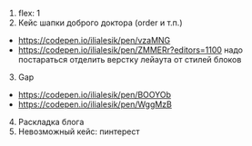 1. flex: 1
2. Кейс шапки доброго доктора (order и т.п.)
- https://codepen.io/ilialesik/pen/vzaMNG
- https://codepen.io/ilialesik/pen/ZMMERr?editors=1100
надо постараться отделить верстку лейаута от стилей блоков
3. Gap
- https://codepen.io/ilialesik/pen/BOOYOb
- https://codepen.io/ilialesik/pen/WggMzB 
4. Раскладка блога
5. Невозможный кейс: пинтерест
